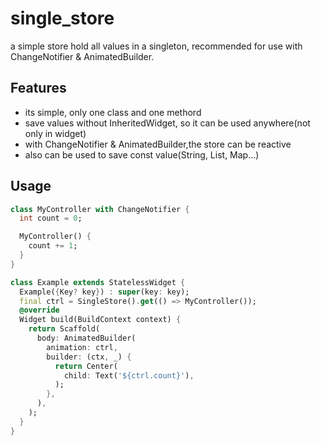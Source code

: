# single_store

a simple store hold all values in a singleton, recommended for use with ChangeNotifier & AnimatedBuilder.

## Features

- its simple, only one class and one methord
- save values without InheritedWidget, so it can be used anywhere(not only in widget) 
- with ChangeNotifier & AnimatedBuilder,the store can be reactive
- also can be used to save const value(String, List, Map...)

## Usage

```dart
class MyController with ChangeNotifier {
  int count = 0;

  MyController() {
    count += 1;
  }
}

class Example extends StatelessWidget {
  Example({Key? key}) : super(key: key);
  final ctrl = SingleStore().get(() => MyController());
  @override
  Widget build(BuildContext context) {
    return Scaffold(
      body: AnimatedBuilder(
        animation: ctrl,
        builder: (ctx, _) {
          return Center(
            child: Text('${ctrl.count}'),
          );
        },
      ),
    );
  }
}
```
